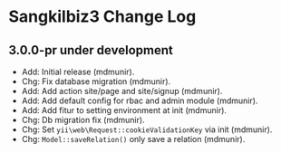 Sangkilbiz3 Change Log
==========================

3.0.0-pr under development
--------------------------

- Add: Initial release (mdmunir).
- Chg: Fix database migration (mdmunir).
- Add: Add action site/page and site/signup (mdmunir).
- Add: Add default config for rbac and admin module (mdmunir).
- Add: Add fitur to setting environment at init (mdmunir).
- Chg: Db migration fix (mdmunir).
- Chg: Set `yii\web\Request::cookieValidationKey` via init (mdmunir).
- Chg: `Model::saveRelation()` only save a relation (mdmunir).